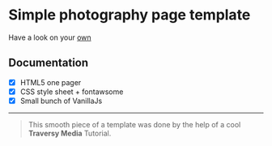 # Simple photography page template

Have a look on your [own](https://moskv08.github.io/PhotographyWebsiteTemplate/)

## Documentation

- [x] HTML5 one pager
- [x] CSS style sheet + fontawsome
- [x] Small bunch of VanillaJs

---

> This smooth piece of a template was done by the help of a cool **Traversy Media** Tutorial.
